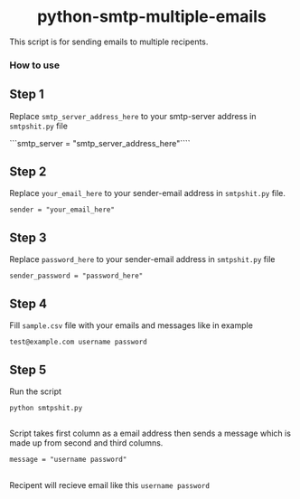 <div align="center">

# python-smtp-multiple-emails

</div>

This script is for sending emails to multiple recipents. 

### How to use 
## Step 1
Replace `smtp_server_address_here` to your smtp-server address in `smtpshit.py` file

```smtp_server = "smtp_server_address_here"````

## Step 2
Replace `your_email_here` to your  sender-email address in `smtpshit.py` file.

```sender = "your_email_here"```

## Step 3
Replace `password_here` to your  sender-email address in `smtpshit.py` file

```sender_password = "password_here"```

## Step 4
Fill `sample.csv` file with your emails and messages like in example

```test@example.com username password```

## Step 5
Run the script

```python smtpshit.py```

##
Script takes first column as a email address then sends a message which is made up from second and third columns.

```message = "username password"```

##
Recipent will recieve email like this
```username password```
